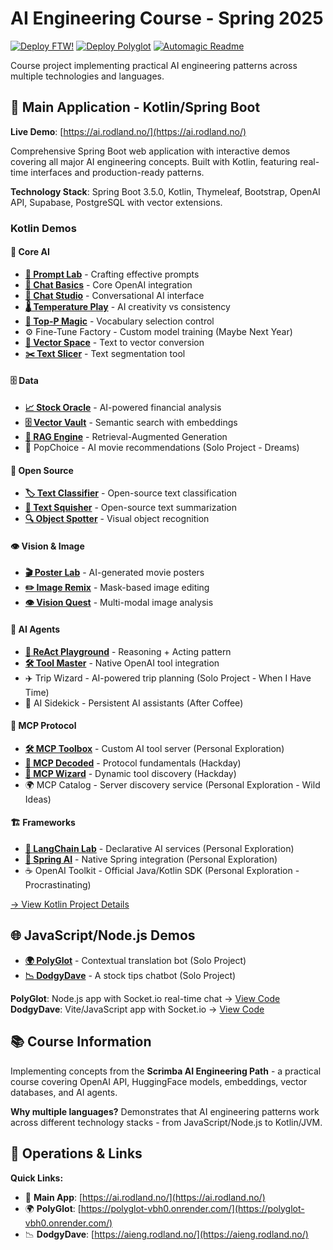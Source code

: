 # AI Engineering Course - Spring 2025
[![Deploy FTW!](https://github.com/fmmr/2025_ai_eng/actions/workflows/deploy.yml/badge.svg)](https://github.com/fmmr/2025_ai_eng/actions/workflows/deploy.yml)
[![Deploy Polyglot](https://github.com/fmmr/2025_ai_eng/actions/workflows/deploy-polyglot.yml/badge.svg)](https://github.com/fmmr/2025_ai_eng/actions/workflows/deploy-polyglot.yml)
[![Automagic Readme](https://github.com/fmmr/2025_ai_eng/actions/workflows/readme-magic.yml/badge.svg)](https://github.com/fmmr/2025_ai_eng/actions/workflows/readme-magic.yml)

Course project implementing practical AI engineering patterns across multiple technologies and languages.

## 🚀 Main Application - Kotlin/Spring Boot

**Live Demo**: [https://ai.rodland.no/](https://ai.rodland.no/)

Comprehensive Spring Boot web application with interactive demos covering all major AI engineering concepts. Built with Kotlin, featuring real-time interfaces and production-ready patterns.

**Technology Stack**: Spring Boot 3.5.0, Kotlin, Thymeleaf, Bootstrap, OpenAI API, Supabase, PostgreSQL with vector extensions.

### Kotlin Demos

<!-- KOTLIN_DEMOS_START -->
#### 🧠 Core AI

- **[📝 Prompt Lab](https://ai.rodland.no/demo/prompt-engineering)** - Crafting effective prompts
- **[🤖 Chat Basics](https://ai.rodland.no/demo/chat-completion)** - Core OpenAI integration
- **[💬 Chat Studio](https://ai.rodland.no/demo/chat)** - Conversational AI interface
- **[🌡️ Temperature Play](https://ai.rodland.no/demo/temperature-effects)** - AI creativity vs consistency
- **[🎯 Top-P Magic](https://ai.rodland.no/demo/top-p-effects)** - Vocabulary selection control
- ⚙️ Fine-Tune Factory - Custom model training (Maybe Next Year)
- **[🔢 Vector Space](https://ai.rodland.no/demo/embeddings)** - Text to vector conversion
- **[✂️ Text Slicer](https://ai.rodland.no/demo/chunking)** - Text segmentation tool

#### 🗄️ Data

- **[📈 Stock Oracle](https://ai.rodland.no/demo/stock)** - AI-powered financial analysis
- **[🗄️ Vector Vault](https://ai.rodland.no/demo/supabase)** - Semantic search with embeddings
- **[🔗 RAG Engine](https://ai.rodland.no/demo/rag)** - Retrieval-Augmented Generation
- 🍿 PopChoice - AI movie recommendations (Solo Project - Dreams)

#### 🚀 Open Source

- **[🏷️ Text Classifier](https://ai.rodland.no/demo/huggingface-classification)** - Open-source text classification
- **[📄 Text Squisher](https://ai.rodland.no/demo/huggingface-summarization)** - Open-source text summarization
- **[🔍 Object Spotter](https://ai.rodland.no/demo/huggingface-object-detection)** - Visual object recognition

#### 👁️ Vision & Image

- **[🎬 Poster Lab](https://ai.rodland.no/demo/film-fusion)** - AI-generated movie posters
- **[✏️ Image Remix](https://ai.rodland.no/demo/image-editing)** - Mask-based image editing
- **[👁️ Vision Quest](https://ai.rodland.no/demo/gpt4-vision)** - Multi-modal image analysis

#### 🎯 AI Agents

- **[🧠 ReAct Playground](https://ai.rodland.no/demo/react)** - Reasoning + Acting pattern
- **[🛠️ Tool Master](https://ai.rodland.no/demo/function-calling)** - Native OpenAI tool integration
- ✈️ Trip Wizard - AI-powered trip planning (Solo Project - When I Have Time)
- 🎯 AI Sidekick - Persistent AI assistants (After Coffee)

#### 🔗 MCP Protocol

- **[🛠️ MCP Toolbox](https://ai.rodland.no/demo/mcp-server)** - Custom AI tool server (Personal Exploration)
- **[🔗 MCP Decoded](https://ai.rodland.no/demo/mcp-protocol)** - Protocol fundamentals (Hackday)
- **[🔧 MCP Wizard](https://ai.rodland.no/demo/mcp-assistant)** - Dynamic tool discovery (Hackday)
- 🌍 MCP Catalog - Server discovery service (Personal Exploration - Wild Ideas)

#### 🏗️ Frameworks

- **[🦜 LangChain Lab](https://ai.rodland.no/demo/langchain4j)** - Declarative AI services (Personal Exploration)
- **[🍃 Spring AI](https://ai.rodland.no/demo/spring-ai)** - Native Spring integration (Personal Exploration)
- ☕ OpenAI Toolkit - Official Java/Kotlin SDK (Personal Exploration - Procrastinating)


<!-- KOTLIN_DEMOS_END -->

[→ View Kotlin Project Details](kotlin/README.md)

## 🌐 JavaScript/Node.js Demos

<!-- JS_DEMOS_START -->
- **[🌍 PolyGlot](https://polyglot-vbh0.onrender.com/)** - Contextual translation bot (Solo Project)
- **[📉 DodgyDave](https://aieng.rodland.no/)** - A stock tips chatbot (Solo Project)

<!-- JS_DEMOS_END -->

**PolyGlot**: Node.js app with Socket.io real-time chat → [View Code](polyglot/)  
**DodgyDave**: Vite/JavaScript app with Socket.io → [View Code](js/)

## 📚 Course Information

Implementing concepts from the **Scrimba AI Engineering Path** - a practical course covering OpenAI API, HuggingFace models, embeddings, vector databases, and AI agents.

**Why multiple languages?** Demonstrates that AI engineering patterns work across different technology stacks - from JavaScript/Node.js to Kotlin/JVM.

## 🔗 Operations & Links

<!-- OPERATIONS_START -->
<!-- OPERATIONS_END -->

**Quick Links:**
- 🚀 **Main App**: [https://ai.rodland.no/](https://ai.rodland.no/)
- 🌍 **PolyGlot**: [https://polyglot-vbh0.onrender.com/](https://polyglot-vbh0.onrender.com/)
- 📉 **DodgyDave**: [https://aieng.rodland.no/](https://aieng.rodland.no/)
